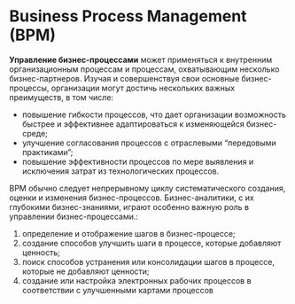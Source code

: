 # Business Process Management (BPM)
**Управление бизнес-процессами** может применяться к внутренним
организационным процессам и процессам, охватывающим несколько
бизнес-партнеров. Изучая и совершенствуя свои основные бизнес-процессы,
организации могут достичь нескольких важных преимуществ, в том числе:
- повышение гибкости процессов, что дает организации возможность быстрее
  и эффективнее адаптироваться к изменяющейся бизнес-среде;
- улучшение согласования процессов с отраслевыми “передовыми практиками”;
- повышение эффективности процессов по мере выявления и исключения затрат
из технологических процессов. 

BPM обычно следует непрерывному циклу систематического создания, оценки
и изменения бизнес-процессов. Бизнес-аналитики, с их глубокими
бизнес-знаниями, играют особенно важную роль в управлении
бизнес-процессами.:

1. определение и отображение шагов в бизнес-процессе;
2. создание способов улучшить шаги в процессе, которые добавляют ценность;
3. поиск способов устранения или консолидации шагов в процессе, которые
   не добавляют ценности;
4. создание или настройка электронных рабочих процессов в соответствии с улучшенными картами процессов